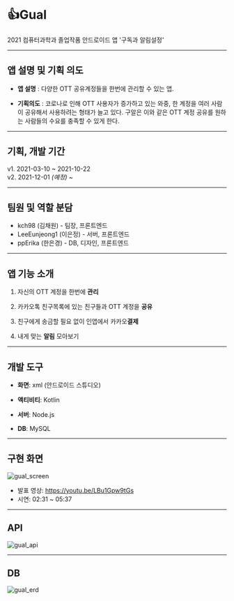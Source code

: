 # 👍Gual
2021 컴퓨터과학과 졸업작품 안드로이드 앱 '구독과 알림설정'

------------

## 앱 설명 및 기획 의도

+ **앱 설명** : 다양한 OTT 공유계정들을 한번에 관리할 수 있는 앱. 

+ **기획의도** : 코로나로 인해 OTT 사용자가 증가하고 있는 와중, 한 계정을 여러 사람이 공유해서 사용하려는 형태가 늘고 있다. 구알은 이와 같은 OTT 계정 공유를 원하는 사람들의 수요를 충족할 수 있게 한다.

------------

## 기획, 개발 기간

v1. 2021-03-10 ~ 2021-10-22<br>
v2. 2021-12-01 _(예정)_ ~

------------

## 팀원 및 역할 분담
+ kch98 (김채원) - 팀장, 프론트엔드
+ LeeEunjeong1 (이은정) - 서버, 프론트엔드
+ ppErika (한은경) - DB, 디자인, 프론트엔드

------------

## 앱 기능 소개
  1. 자신의 OTT 계정을 한번에 **관리**

  2. 카카오톡 친구목록에 있는 친구들과 OTT 계정을 **공유**

  3. 친구에게 송금할 필요 없이 인앱에서 카카오**결제**

  4. 내게 맞는 **알림** 모아보기

------------

## 개발 도구
+ **화면**: xml (안드로이드 스튜디오)
 
+ **액티비티**: Kotlin
 
+ **서버**: Node.js

+ **DB**: MySQL

------------

## 구현 화면
![gual_screen](https://user-images.githubusercontent.com/40011759/138392437-0ab9592e-eb22-4104-99ac-8019450e81f1.png)  

+ 발표 영상: https://youtu.be/LBu1Gpw9tGs
+ 시연: 02:31 ~ 05:37

------------

## API
![gual_api](https://user-images.githubusercontent.com/40011759/138392485-1dbcc3d0-4c81-48ff-81ad-1b88f810792b.png)

------------

## DB
![gual_erd](https://user-images.githubusercontent.com/40011759/138392473-68723830-6ff8-4c3e-a36d-a120b4dd66a6.png)

